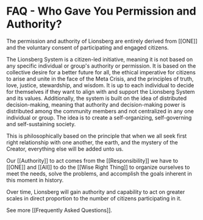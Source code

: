 # FAQ - Who Gave You Permission and Authority?

The permission and authority of Lionsberg are entirely derived from [[ONE]] and the voluntary consent of participating and engaged citizens. 

The Lionsberg System is a citizen-led initiative, meaning it is not based on any specific individual or group's authority or permission. It is based on the collective desire for a better future for all, the ethical imperative for citizens to arise and unite in the face of the Meta Crisis, and the principles of truth, love, justice, stewardship, and wisdom. It is up to each individual to decide for themselves if they want to align with and support the Lionsberg System and its values. Additionally, the system is built on the idea of distributed decision-making, meaning that authority and decision-making power is distributed among the community members and not centralized in any one individual or group. The idea is to create a self-organizing, self-governing and self-sustaining society. 

This is philosophically based on the principle that when we all seek first right relationship with one another, the earth, and the mystery of the Creator, everything else will be added unto us.

Our [[Authority]] to act comes from the [[Responsibility]] we have to [[ONE]] and [[All]] to do the [[Wise Right Thing]] to organize ourselves to meet the needs, solve the problems, and accomplish the goals inherent in this moment in history.  

Over time, Lionsberg will gain authority and capability to act on greater scales in direct proportion to the number of citizens participating in it. 

See more [[Frequently Asked Questions]]. 

